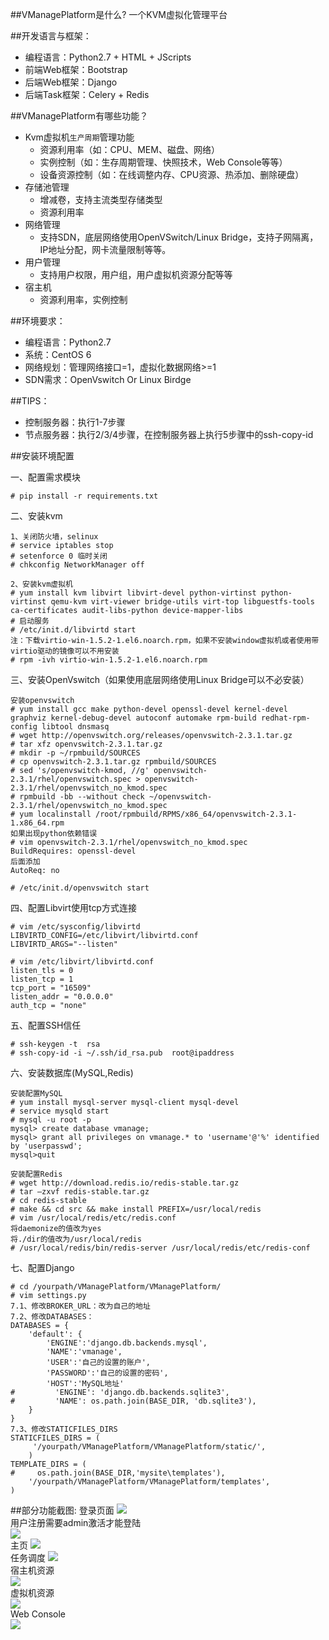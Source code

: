 ##VManagePlatform是什么?
一个KVM虚拟化管理平台

##开发语言与框架：
* 编程语言：Python2.7 + HTML + JScripts
* 前端Web框架：Bootstrap 
* 后端Web框架：Django  
* 后端Task框架：Celery + Redis

##VManagePlatform有哪些功能？

* Kvm虚拟机`生产周期`管理功能
    *  资源利用率（如：CPU、MEM、磁盘、网络）
    *  实例控制（如：生存周期管理、快照技术，Web Console等等）
    *  设备资源控制（如：在线调整内存、CPU资源、热添加、删除硬盘）
* 存储池管理
    *  增减卷，支持主流类型存储类型
    *  资源利用率
* 网络管理
    *  支持SDN，底层网络使用OpenVSwitch/Linux Bridge，支持子网隔离，IP地址分配，网卡流量限制等等。
* 用户管理
    *  支持用户权限，用户组，用户虚拟机资源分配等等 
* 宿主机
    *  资源利用率，实例控制

##环境要求：
* 编程语言：Python2.7 
* 系统：CentOS 6
* 网络规划：管理网络接口=1，虚拟化数据网络>=1  
* SDN需求：OpenVswitch Or Linux Birdge

##TIPS：
* 控制服务器：执行1-7步骤 
* 节点服务器：执行2/3/4步骤，在控制服务器上执行5步骤中的ssh-copy-id


##安装环境配置</br>

一、配置需求模块</br>
```
# pip install -r requirements.txt
```
二、安装kvm
```
1、关闭防火墙，selinux
# service iptables stop
# setenforce 0 临时关闭
# chkconfig NetworkManager off

2、安装kvm虚拟机
# yum install kvm libvirt libvirt-devel python-virtinst python-virtinst qemu-kvm virt-viewer bridge-utils virt-top libguestfs-tools ca-certificates audit-libs-python device-mapper-libs
# 启动服务
# /etc/init.d/libvirtd start
注：下载virtio-win-1.5.2-1.el6.noarch.rpm，如果不安装window虚拟机或者使用带virtio驱动的镜像可以不用安装
# rpm -ivh virtio-win-1.5.2-1.el6.noarch.rpm

```

三、安装OpenVswitch（如果使用底层网络使用Linux Bridge可以不必安装）
```
安装openvswitch
# yum install gcc make python-devel openssl-devel kernel-devel graphviz kernel-debug-devel autoconf automake rpm-build redhat-rpm-config libtool dnsmasq
# wget http://openvswitch.org/releases/openvswitch-2.3.1.tar.gz
# tar xfz openvswitch-2.3.1.tar.gz
# mkdir -p ~/rpmbuild/SOURCES
# cp openvswitch-2.3.1.tar.gz rpmbuild/SOURCES
# sed 's/openvswitch-kmod, //g' openvswitch-2.3.1/rhel/openvswitch.spec > openvswitch-2.3.1/rhel/openvswitch_no_kmod.spec
# rpmbuild -bb --without check ~/openvswitch-2.3.1/rhel/openvswitch_no_kmod.spec
# yum localinstall /root/rpmbuild/RPMS/x86_64/openvswitch-2.3.1-1.x86_64.rpm
如果出现python依赖错误
# vim openvswitch-2.3.1/rhel/openvswitch_no_kmod.spec
BuildRequires: openssl-devel
后面添加
AutoReq: no

# /etc/init.d/openvswitch start

```

四、配置Libvirt使用tcp方式连接
```
# vim /etc/sysconfig/libvirtd
LIBVIRTD_CONFIG=/etc/libvirt/libvirtd.conf
LIBVIRTD_ARGS="--listen"

# vim /etc/libvirt/libvirtd.conf
listen_tls = 0
listen_tcp = 1
tcp_port = "16509"
listen_addr = "0.0.0.0"
auth_tcp = "none"
```
五、配置SSH信任
```
# ssh-keygen -t  rsa
# ssh-copy-id -i ~/.ssh/id_rsa.pub  root@ipaddress
```

六、安装数据库(MySQL,Redis)
```
安装配置MySQL
# yum install mysql-server mysql-client mysql-devel
# service mysqld start
# mysql -u root -p 
mysql> create database vmanage;
mysql> grant all privileges on vmanage.* to 'username'@'%' identified by 'userpasswd';
mysql>quit

安装配置Redis
# wget http://download.redis.io/redis-stable.tar.gz
# tar –zxvf redis-stable.tar.gz
# cd redis-stable
# make && cd src && make install PREFIX=/usr/local/redis
# vim /usr/local/redis/etc/redis.conf
将daemonize的值改为yes
将./dir的值改为/usr/local/redis
# /usr/local/redis/bin/redis-server /usr/local/redis/etc/redis-conf
```

七、配置Django
```
# cd /yourpath/VManagePlatform/VManagePlatform/
# vim settings.py
7.1、修改BROKER_URL：改为自己的地址
7.2、修改DATABASES：
DATABASES = {
    'default': {
        'ENGINE':'django.db.backends.mysql',
        'NAME':'vmanage',
        'USER':'自己的设置的账户',
        'PASSWORD':'自己的设置的密码',
        'HOST':'MySQL地址'
#         'ENGINE': 'django.db.backends.sqlite3',
#         'NAME': os.path.join(BASE_DIR, 'db.sqlite3'),
    }
}
7.3、修改STATICFILES_DIRS
STATICFILES_DIRS = (
     '/yourpath/VManagePlatform/VManagePlatform/static/',
    )
TEMPLATE_DIRS = (
#     os.path.join(BASE_DIR,'mysite\templates'),
    '/yourpath/VManagePlatform/VManagePlatform/templates',
)
```


##部分功能截图:
    登录页面
![](https://github.com/welliamcao/VManagePlatform/raw/master/demo_images/login.png)</br>
    用户注册需要admin激活才能登陆</br>
![](https://github.com/welliamcao/VManagePlatform/raw/master/demo_images/register.png)</br>
    主页
![](https://github.com/welliamcao/VManagePlatform/raw/master/demo_images/index.png)</br>
    任务调度
![](https://github.com/welliamcao/VManagePlatform/raw/master/demo_images/task.png)</br>
    宿主机资源</br>
![](https://github.com/welliamcao/VManagePlatform/raw/master/demo_images/server.png)</br>
    虚拟机资源</br>
![](https://github.com/welliamcao/VManagePlatform/raw/master/demo_images/instance.png)</br>
    Web Console</br>
![](https://github.com/welliamcao/VManagePlatform/raw/master/demo_images/consle.png)</br>
